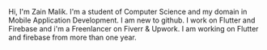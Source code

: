 Hi, I'm Zain Malik. I'm a student of Computer Science and my domain in Mobile Application Development. I am new to github. I work on Flutter and Firebase and i'm a Freenlancer on Fiverr & Upwork. I am working on Flutter and firebase from more than one year. 
